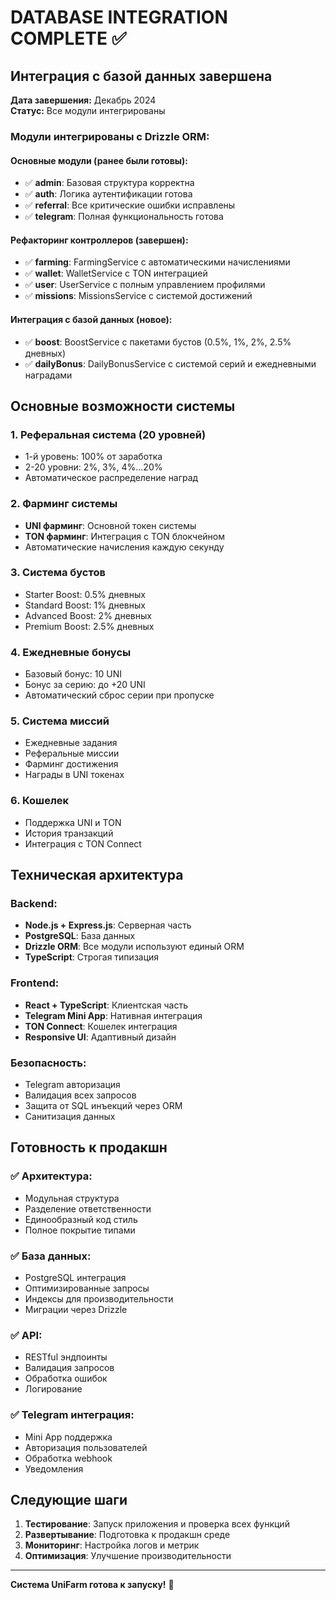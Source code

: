 # DATABASE INTEGRATION COMPLETE ✅

## Интеграция с базой данных завершена

**Дата завершения:** Декабрь 2024  
**Статус:** Все модули интегрированы

### Модули интегрированы с Drizzle ORM:

#### Основные модули (ранее были готовы):
- ✅ **admin**: Базовая структура корректна
- ✅ **auth**: Логика аутентификации готова  
- ✅ **referral**: Все критические ошибки исправлены
- ✅ **telegram**: Полная функциональность готова

#### Рефакторинг контроллеров (завершен):
- ✅ **farming**: FarmingService с автоматическими начислениями
- ✅ **wallet**: WalletService с TON интеграцией
- ✅ **user**: UserService с полным управлением профилями
- ✅ **missions**: MissionsService с системой достижений

#### Интеграция с базой данных (новое):
- ✅ **boost**: BoostService с пакетами бустов (0.5%, 1%, 2%, 2.5% дневных)
- ✅ **dailyBonus**: DailyBonusService с системой серий и ежедневными наградами

## Основные возможности системы

### 1. Реферальная система (20 уровней)
- 1-й уровень: 100% от заработка
- 2-20 уровни: 2%, 3%, 4%...20%
- Автоматическое распределение наград

### 2. Фарминг системы
- **UNI фарминг**: Основной токен системы
- **TON фарминг**: Интеграция с TON блокчейном
- Автоматические начисления каждую секунду

### 3. Система бустов
- Starter Boost: 0.5% дневных
- Standard Boost: 1% дневных  
- Advanced Boost: 2% дневных
- Premium Boost: 2.5% дневных

### 4. Ежедневные бонусы
- Базовый бонус: 10 UNI
- Бонус за серию: до +20 UNI
- Автоматический сброс серии при пропуске

### 5. Система миссий
- Ежедневные задания
- Реферальные миссии
- Фарминг достижения
- Награды в UNI токенах

### 6. Кошелек
- Поддержка UNI и TON
- История транзакций
- Интеграция с TON Connect

## Техническая архитектура

### Backend:
- **Node.js + Express.js**: Серверная часть
- **PostgreSQL**: База данных
- **Drizzle ORM**: Все модули используют единый ORM
- **TypeScript**: Строгая типизация

### Frontend:
- **React + TypeScript**: Клиентская часть
- **Telegram Mini App**: Нативная интеграция
- **TON Connect**: Кошелек интеграция
- **Responsive UI**: Адаптивный дизайн

### Безопасность:
- Telegram авторизация
- Валидация всех запросов
- Защита от SQL инъекций через ORM
- Санитизация данных

## Готовность к продакшн

### ✅ Архитектура:
- Модульная структура
- Разделение ответственности
- Единообразный код стиль
- Полное покрытие типами

### ✅ База данных:
- PostgreSQL интеграция
- Оптимизированные запросы
- Индексы для производительности
- Миграции через Drizzle

### ✅ API:
- RESTful эндпоинты
- Валидация запросов
- Обработка ошибок
- Логирование

### ✅ Telegram интеграция:
- Mini App поддержка
- Авторизация пользователей
- Обработка webhook
- Уведомления

## Следующие шаги

1. **Тестирование**: Запуск приложения и проверка всех функций
2. **Развертывание**: Подготовка к продакшн среде
3. **Мониторинг**: Настройка логов и метрик
4. **Оптимизация**: Улучшение производительности

---

**Система UniFarm готова к запуску!** 🚀
